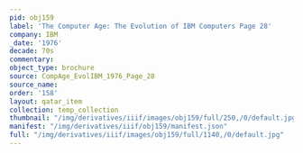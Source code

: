 ```yaml
---
pid: obj159
label: 'The Computer Age: The Evolution of IBM Computers Page 28'
company: IBM
_date: '1976'
decade: 70s
commentary:
object_type: brochure
source: CompAge_EvolIBM_1976_Page_28
source_name:
order: '158'
layout: qatar_item
collection: temp_collection
thumbnail: "/img/derivatives/iiif/images/obj159/full/250,/0/default.jpg"
manifest: "/img/derivatives/iiif/obj159/manifest.json"
full: "/img/derivatives/iiif/images/obj159/full/1140,/0/default.jpg"
---
```


